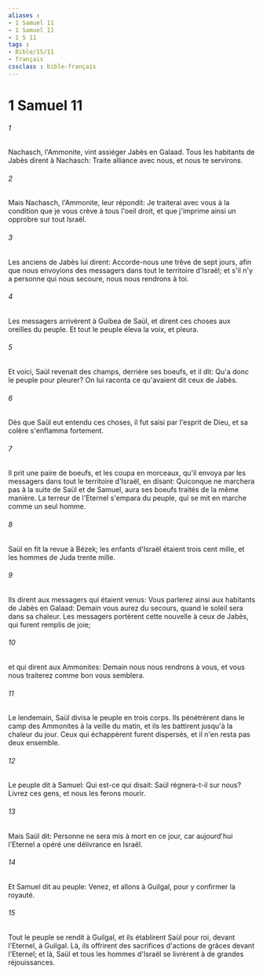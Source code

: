 ```yaml
---
aliases : 
- 1 Samuel 11
- 1 Samuel 11
- 1 S 11
tags : 
- Bible/1S/11
- français
cssclass : bible-français
---
```


# 1 Samuel 11

###### 1
Nachasch, l'Ammonite, vint assiéger Jabès en Galaad. Tous les habitants de Jabès dirent à Nachasch: Traite alliance avec nous, et nous te servirons.
###### 2
Mais Nachasch, l'Ammonite, leur répondit: Je traiterai avec vous à la condition que je vous crève à tous l'oeil droit, et que j'imprime ainsi un opprobre sur tout Israël.
###### 3
Les anciens de Jabès lui dirent: Accorde-nous une trêve de sept jours, afin que nous envoyions des messagers dans tout le territoire d'Israël; et s'il n'y a personne qui nous secoure, nous nous rendrons à toi.
###### 4
Les messagers arrivèrent à Guibea de Saül, et dirent ces choses aux oreilles du peuple. Et tout le peuple éleva la voix, et pleura.
###### 5
Et voici, Saül revenait des champs, derrière ses boeufs, et il dit: Qu'a donc le peuple pour pleurer? On lui raconta ce qu'avaient dit ceux de Jabès.
###### 6
Dès que Saül eut entendu ces choses, il fut saisi par l'esprit de Dieu, et sa colère s'enflamma fortement.
###### 7
Il prit une paire de boeufs, et les coupa en morceaux, qu'il envoya par les messagers dans tout le territoire d'Israël, en disant: Quiconque ne marchera pas à la suite de Saül et de Samuel, aura ses boeufs traités de la même manière. La terreur de l'Eternel s'empara du peuple, qui se mit en marche comme un seul homme.
###### 8
Saül en fit la revue à Bézek; les enfants d'Israël étaient trois cent mille, et les hommes de Juda trente mille.
###### 9
Ils dirent aux messagers qui étaient venus: Vous parlerez ainsi aux habitants de Jabès en Galaad: Demain vous aurez du secours, quand le soleil sera dans sa chaleur. Les messagers portèrent cette nouvelle à ceux de Jabès, qui furent remplis de joie;
###### 10
et qui dirent aux Ammonites: Demain nous nous rendrons à vous, et vous nous traiterez comme bon vous semblera.
###### 11
Le lendemain, Saül divisa le peuple en trois corps. Ils pénétrèrent dans le camp des Ammonites à la veille du matin, et ils les battirent jusqu'à la chaleur du jour. Ceux qui échappèrent furent dispersés, et il n'en resta pas deux ensemble.
###### 12
Le peuple dit à Samuel: Qui est-ce qui disait: Saül régnera-t-il sur nous? Livrez ces gens, et nous les ferons mourir.
###### 13
Mais Saül dit: Personne ne sera mis à mort en ce jour, car aujourd'hui l'Eternel a opéré une délivrance en Israël.
###### 14
Et Samuel dit au peuple: Venez, et allons à Guilgal, pour y confirmer la royauté.
###### 15
Tout le peuple se rendit à Guilgal, et ils établirent Saül pour roi, devant l'Eternel, à Guilgal. Là, ils offrirent des sacrifices d'actions de grâces devant l'Eternel; et là, Saül et tous les hommes d'Israël se livrèrent à de grandes réjouissances.
